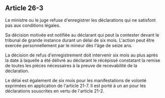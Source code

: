 Article 26-3
----
Le ministre ou le juge refuse d'enregistrer les déclarations qui ne satisfont
pas aux conditions légales.

Sa décision motivée est notifiée au déclarant qui peut la contester devant le
tribunal de grande instance durant un délai de six mois. L'action peut être
exercée personnellement par le mineur dès l'âge de seize ans.

La décision de refus d'enregistrement doit intervenir six mois au plus après la
date à laquelle a été délivré au déclarant le récépissé constatant la remise de
toutes les pièces nécessaires à la preuve de recevabilité de la déclaration.

Le délai est également de six mois pour les manifestations de volonté exprimées
en application de l'article 21-7. Il est porté à un an pour les déclarations
souscrites en vertu de l'article 21-2.

